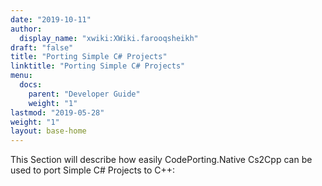 ```yaml
---
date: "2019-10-11"
author:
  display_name: "xwiki:XWiki.farooqsheikh"
draft: "false"
title: "Porting Simple C# Projects"
linktitle: "Porting Simple C# Projects"
menu:
  docs:
    parent: "Developer Guide"
    weight: "1"
lastmod: "2019-05-28"
weight: "1"
layout: base-home
---
```


This Section will describe how easily CodePorting.Native Cs2Cpp can be used to port Simple C# Projects to C++:
